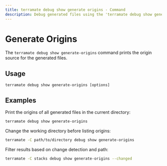 ```yaml
---
title: terramate debug show generate origins - Command
description: Debug generated files using the 'terramate debug show generate-origins' command to gain insights into the origin of each file.
---
```

# Generate Origins

The `terramate debug show generate-origins` command prints the origin source for the generated files.

## Usage

`terramate debug show generate-origins [options]`

## Examples

Print the origins of all generated files in the current directory:

```bash
terramate debug show generate-origins
```
Change the working directory before listing origins:

```bash
terramate -C path/to/directory debug show generate-origins 
```
Filter results based on change detection and path:

```bash
terramate -C stacks debug show generate-origins --changed 
```